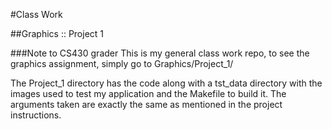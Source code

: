 #Class Work

##Graphics :: Project 1

###Note to CS430 grader
This is my general class work repo, to see the graphics assignment, simply go to Graphics/Project_1/

The Project_1 directory has the code along with a tst_data directory with the images used to test my application and the Makefile to build it.
The arguments taken are exactly the same as mentioned in the project instructions. 
